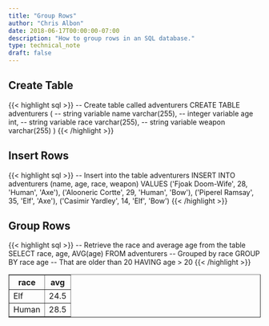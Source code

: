 ```yaml
---
title: "Group Rows"
author: "Chris Albon"
date: 2018-06-17T00:00:00-07:00
description: "How to group rows in an SQL database."
type: technical_note
draft: false
---
```


## Create Table

{{< highlight sql >}}
-- Create table called adventurers
CREATE TABLE adventurers (
    -- string variable
    name varchar(255),
    -- integer variable
    age int,
    -- string variable
    race varchar(255),
    -- string variable
    weapon varchar(255)
)
{{< /highlight >}}

## Insert Rows

{{< highlight sql >}}
-- Insert into the table adventurers
INSERT INTO adventurers (name, age, race, weapon)
VALUES ('Fjoak Doom-Wife', 28, 'Human', 'Axe'),
       ('Alooneric Cortte', 29, 'Human', 'Bow'),
       ('Piperel Ramsay', 35, 'Elf', 'Axe'),
       ('Casimir Yardley', 14, 'Elf', 'Bow')
{{< /highlight >}}

## Group Rows

{{< highlight sql >}}
-- Retrieve the race and average age from the table
SELECT race, age, AVG(age) FROM adventurers
-- Grouped by race
GROUP BY race age
-- That are older than 20
HAVING age > 20
{{< /highlight >}}
<table border="1" style="border-collapse:collapse">
<tr><th>race</th><th>avg</th></tr>
<tr><td>Elf</td><td>24.5</td></tr>
<tr><td>Human</td><td>28.5</td></tr></table>
